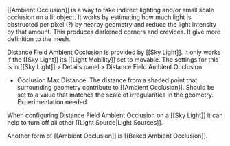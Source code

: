 [[Ambient Occlusion]] is a way to fake indirect lighting and/or small scale occlusion on a lit object.
It works by estimating how much light is obstructed per pixel (?) by nearby geometry and reduce the light intensity by that amount.
This produces darkened corners and crevices.
It give more definition to the mesh.

Distance Field Ambient Occlusion is provided by [[Sky Light]].
It only works if the [[Sky Light]] its [[Light Mobility]] set to movable.
The settings for this is in [[Sky Light]] > Details panel > Distance Field Ambient Occlusion.

- Occlusion Max Distance: The distance from a shaded point that surrounding geometry contribute to [[Ambient Occlusion]]. Should be set to a value that matches the scale of irregularities in the geometry. Experimentation needed.

When configuring Distance Field Ambient Occlusion on a [[Sky Light]] it can help to turn off all other [[Light Source|Light Sources]].


Another form of [[Ambient Occlusion]] is [[Baked Ambient Occlusion]].
